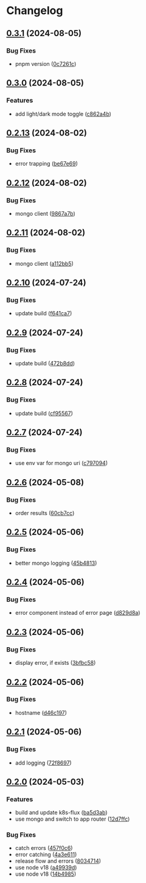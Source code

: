 # Changelog

## [0.3.1](https://github.com/patrickjmcd/table-rock-lake-level/compare/v0.3.0...v0.3.1) (2024-08-05)


### Bug Fixes

* pnpm version ([0c7261c](https://github.com/patrickjmcd/table-rock-lake-level/commit/0c7261c331cfb4204ba3baaaf41b95f34075facc))

## [0.3.0](https://github.com/patrickjmcd/table-rock-lake-level/compare/v0.2.13...v0.3.0) (2024-08-05)


### Features

* add light/dark mode toggle ([c862a4b](https://github.com/patrickjmcd/table-rock-lake-level/commit/c862a4b0ed871815c278125bcfbb5bb9f743050a))

## [0.2.13](https://github.com/patrickjmcd/table-rock-lake-level/compare/v0.2.12...v0.2.13) (2024-08-02)


### Bug Fixes

* error trapping ([be67e69](https://github.com/patrickjmcd/table-rock-lake-level/commit/be67e6931f91b45eb411bb787f04800f0468d2da))

## [0.2.12](https://github.com/patrickjmcd/table-rock-lake-level/compare/v0.2.11...v0.2.12) (2024-08-02)


### Bug Fixes

* mongo client ([9867a7b](https://github.com/patrickjmcd/table-rock-lake-level/commit/9867a7b53e970a08d05ef68bc1c11e758fc46176))

## [0.2.11](https://github.com/patrickjmcd/table-rock-lake-level/compare/v0.2.10...v0.2.11) (2024-08-02)


### Bug Fixes

* mongo client ([a112bb5](https://github.com/patrickjmcd/table-rock-lake-level/commit/a112bb5dce90156bca9b4a9e92f0a8d4bbe69db3))

## [0.2.10](https://github.com/patrickjmcd/table-rock-lake-level/compare/v0.2.9...v0.2.10) (2024-07-24)


### Bug Fixes

* update build ([f641ca7](https://github.com/patrickjmcd/table-rock-lake-level/commit/f641ca7b914d1f6e20ee3aeff6c5fd08b9183ca6))

## [0.2.9](https://github.com/patrickjmcd/table-rock-lake-level/compare/v0.2.8...v0.2.9) (2024-07-24)


### Bug Fixes

* update build ([472b8dd](https://github.com/patrickjmcd/table-rock-lake-level/commit/472b8dde15ab5de07c07f0f01869602c91968416))

## [0.2.8](https://github.com/patrickjmcd/table-rock-lake-level/compare/v0.2.7...v0.2.8) (2024-07-24)


### Bug Fixes

* update build ([cf95567](https://github.com/patrickjmcd/table-rock-lake-level/commit/cf95567bf1b461e689ab23778292f025416633d8))

## [0.2.7](https://github.com/patrickjmcd/table-rock-lake-level/compare/v0.2.6...v0.2.7) (2024-07-24)


### Bug Fixes

* use env var for mongo uri ([c797094](https://github.com/patrickjmcd/table-rock-lake-level/commit/c797094c3d0320027ba1cf52a77edda1a364c14e))

## [0.2.6](https://github.com/patrickjmcd/table-rock-lake-level/compare/v0.2.5...v0.2.6) (2024-05-08)


### Bug Fixes

* order results ([60cb7cc](https://github.com/patrickjmcd/table-rock-lake-level/commit/60cb7cc74284aae1586ac24b34e21cc6de7acbc0))

## [0.2.5](https://github.com/patrickjmcd/table-rock-lake-level/compare/v0.2.4...v0.2.5) (2024-05-06)


### Bug Fixes

* better mongo logging ([45b4813](https://github.com/patrickjmcd/table-rock-lake-level/commit/45b48130f3ada0b8a795430c22f709814bf5caaf))

## [0.2.4](https://github.com/patrickjmcd/table-rock-lake-level/compare/v0.2.3...v0.2.4) (2024-05-06)


### Bug Fixes

* error component instead of error page ([d829d8a](https://github.com/patrickjmcd/table-rock-lake-level/commit/d829d8aff308f92bbb50e66bf78cb78f7fac1a61))

## [0.2.3](https://github.com/patrickjmcd/table-rock-lake-level/compare/v0.2.2...v0.2.3) (2024-05-06)


### Bug Fixes

* display error, if exists ([3bfbc58](https://github.com/patrickjmcd/table-rock-lake-level/commit/3bfbc58600ced12dc9564d6c8bda309b15cffd24))

## [0.2.2](https://github.com/patrickjmcd/table-rock-lake-level/compare/v0.2.1...v0.2.2) (2024-05-06)


### Bug Fixes

* hostname ([d46c197](https://github.com/patrickjmcd/table-rock-lake-level/commit/d46c19765701d96da2eafa6ee1b369728ab9819e))

## [0.2.1](https://github.com/patrickjmcd/table-rock-lake-level/compare/v0.2.0...v0.2.1) (2024-05-06)


### Bug Fixes

* add logging ([72f8697](https://github.com/patrickjmcd/table-rock-lake-level/commit/72f8697a837343d96356fc6e5f8b4fc862e52a58))

## [0.2.0](https://github.com/patrickjmcd/table-rock-lake-level/compare/v0.1.2...v0.2.0) (2024-05-03)


### Features

* build and update k8s-flux ([ba5d3ab](https://github.com/patrickjmcd/table-rock-lake-level/commit/ba5d3abb647f0451d0747124b505afad1005cb67))
* use mongo and switch to app router ([12d7ffc](https://github.com/patrickjmcd/table-rock-lake-level/commit/12d7ffcfada6a4e3238aea53b28d081f4c7a4c2d))


### Bug Fixes

* catch errors ([457f0c6](https://github.com/patrickjmcd/table-rock-lake-level/commit/457f0c6fdf2d9264f62c0b9950822755247bae7c))
* error catching ([4a3e611](https://github.com/patrickjmcd/table-rock-lake-level/commit/4a3e611778b1611a38f28a24f7c3b87cf4cf75df))
* release flow and errors ([8034714](https://github.com/patrickjmcd/table-rock-lake-level/commit/80347147e063aeb7bfca06a3fa32484bae86bc16))
* use node v18 ([a49939d](https://github.com/patrickjmcd/table-rock-lake-level/commit/a49939d81bd1d812287b554da805e1dc1ec64bbf))
* use node v18 ([14b4985](https://github.com/patrickjmcd/table-rock-lake-level/commit/14b498577bc5eb87f32c1021b5dbb810059ce88c))
